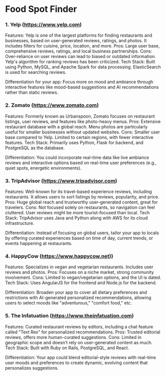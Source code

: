 # Food Spot Finder

### 1. Yelp (https://www.yelp.com)
  Features: Yelp is one of the largest platforms for finding restaurants and businesses, based on user-generated reviews, ratings, and photos. It includes filters for cuisine, price, location, and more.
  Pros: Large user base, comprehensive reviews, ratings, and local business partnerships.
  Cons: Over-reliance on user reviews can lead to biased or outdated information. Yelp's algorithm for ranking reviews has been criticized.
  Tech Stack: Built using Python, MySQL, and Apache Spark for data processing. ElasticSearch is used for searching reviews.

  Differentiation for your app: Focus more on mood and ambiance through interactive features like mood-based suggestions and AI recommendations rather than static reviews.

### 2. Zomato (https://www.zomato.com)
 Features: Formerly known as Urbanspoon, Zomato focuses on restaurant listings, user reviews, and features like photo-heavy menus.
 Pros: Extensive restaurant database with a global reach. Menu photos are particularly useful for smaller businesses without updated websites.
 Cons: Smaller user base compared to Yelp. Limited to certain regions, with fewer interactive features.
 Tech Stack: Primarily uses Python, Flask for backend, and PostgreSQL as the database.
  
 Differentiation: You could incorporate real-time data like live ambiance reviews and interactive options based on real-time user preferences (e.g., quiet spots, energetic environments).

### 3. TripAdvisor (https://www.tripadvisor.com)
Features: Well-known for its travel-based experience reviews, including restaurants. It allows users to sort listings by reviews, popularity, and price.
Pros: Huge global reach and trustworthy user-generated content, great for travelers.
Cons: Not focused solely on restaurants, so navigation can feel cluttered. User reviews might be more tourist-focused than local.
Tech Stack: TripAdvisor uses Java and Python along with AWS for its cloud infrastructure.

Differentiation: Instead of focusing on global users, tailor your app to locals by offering curated experiences based on time of day, current trends, or events happening at restaurants.

### 4. HappyCow (https://www.happycow.net))
Features: Specializes in vegan and vegetarian restaurants. Includes user reviews and photos.
Pros: Focuses on a niche market, strong community involvement.
Cons: Limited to vegan/vegetarian options, and the UI is dated.
Tech Stack: Uses AngularJS for the frontend and Node.js for the backend.

Differentiation: Broaden your app to cover all dietary preferences and restrictions with AI-generated personalized recommendations, allowing users to select moods like "adventurous," "comfort food," etc.

### 5. The Infatuation (https://www.theinfatuation.com)
Features: Curated restaurant reviews by editors, including a chat feature called "Text Rex" for personalized recommendations.
Pros: Trusted editorial reviews, offers more human-curated suggestions.
Cons: Limited in geographic scope and doesn't rely on user-generated content as much.
Tech Stack: Built with Ruby on Rails, PostgreSQL, and React.

Differentiation: Your app could blend editorial-style reviews with real-time user moods and preferences to create dynamic, evolving content that personalizes suggestions.






